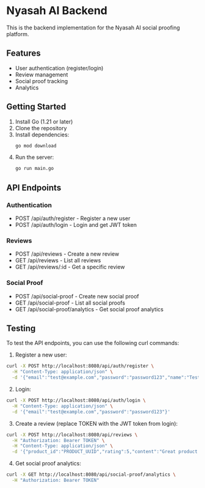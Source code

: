 # Nyasah AI Backend

This is the backend implementation for the Nyasah AI social proofing platform.

## Features

- User authentication (register/login)
- Review management
- Social proof tracking
- Analytics

## Getting Started

1. Install Go (1.21 or later)
2. Clone the repository
3. Install dependencies:
   ```bash
   go mod download
   ```
4. Run the server:
   ```bash
   go run main.go
   ```

## API Endpoints

### Authentication
- POST /api/auth/register - Register a new user
- POST /api/auth/login - Login and get JWT token

### Reviews
- POST /api/reviews - Create a new review
- GET /api/reviews - List all reviews
- GET /api/reviews/:id - Get a specific review

### Social Proof
- POST /api/social-proof - Create new social proof
- GET /api/social-proof - List all social proofs
- GET /api/social-proof/analytics - Get social proof analytics

## Testing

To test the API endpoints, you can use the following curl commands:

1. Register a new user:
```bash
curl -X POST http://localhost:8080/api/auth/register \
  -H "Content-Type: application/json" \
  -d '{"email":"test@example.com","password":"password123","name":"Test User"}'
```

2. Login:
```bash
curl -X POST http://localhost:8080/api/auth/login \
  -H "Content-Type: application/json" \
  -d '{"email":"test@example.com","password":"password123"}'
```

3. Create a review (replace TOKEN with the JWT token from login):
```bash
curl -X POST http://localhost:8080/api/reviews \
  -H "Authorization: Bearer TOKEN" \
  -H "Content-Type: application/json" \
  -d '{"product_id":"PRODUCT_UUID","rating":5,"content":"Great product!"}'
```

4. Get social proof analytics:
```bash
curl -X GET http://localhost:8080/api/social-proof/analytics \
  -H "Authorization: Bearer TOKEN"
```